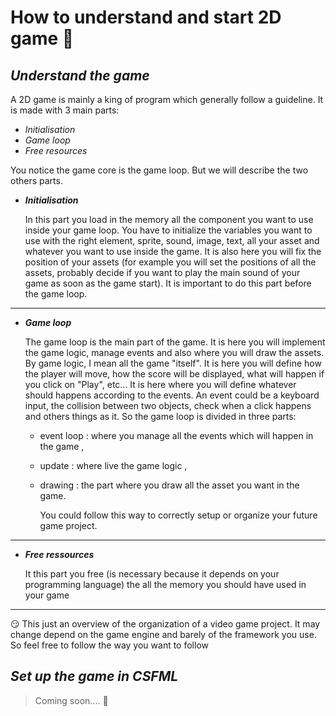 # How to understand and start 2D game :robot:

## *Understand the game*

A 2D game is mainly a king of program which generally follow a guideline.
It is made with 3 main parts:

- *Initialisation*
- *Game loop*
- *Free resources*

You notice the game core is the game loop.
But we will describe the two others parts.

- ***Initialisation***

    In this part you load in the memory all the component you want to use inside your game loop.
    You have to initialize the variables you want to use with the right element, sprite, sound, image, text, all your asset and whatever you want to use inside the game.
    It is also here you will fix the position of your assets (for example you will set the positions of all the assets, probably decide if you want to play the main sound of your game as soon as the game start).
    It is important to do this part before the game loop.

---

- ***Game loop***

    The game loop is the main part of the game. It is here you will implement the game logic, manage events and also where you will draw the assets.
    By game logic, I mean all the game "itself". It is here you will define how the player will move, how the score will be displayed, what will happen if you click on "Play", etc...
    It is here where you will define whatever should happens according to the events. An event could be a keyboard input, the collision between two objects, check when a click happens and others things as it.
    So the game loop is divided in three parts:

  - event loop : where you manage all the events   which will happen in the game ,

  - update : where live the game logic ,

  - drawing : the part where you draw all the asset you want in the game.

    You could follow this way to correctly setup or organize your future game project.

---

- ***Free ressources***

  It this part you free (is necessary because it depends on your programming language) the all the memory you should have used in your game

---

:smirk:
This just an overview of the organization of a video game project. It may change depend on the game engine and barely of the framework you use.
So feel free to follow the way you want to follow

## *Set up the game in CSFML*

> Coming soon.... :kiss: